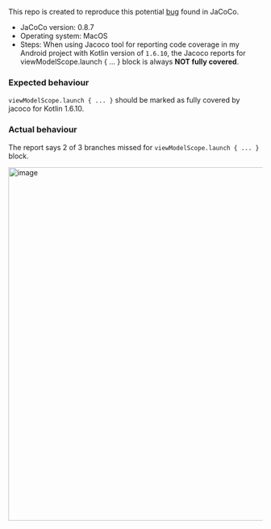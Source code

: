 This repo is created to reproduce this potential [bug](https://github.com/jacoco/jacoco/issues/1290) found in JaCoCo.

* JaCoCo version:  0.8.7
* Operating system: MacOS
* Steps: When using Jacoco tool for reporting code coverage in my Android project with Kotlin version of `1.6.10`, the Jacoco reports for viewModelScope.launch { ... } block is always **NOT fully covered**.

### Expected behaviour
`viewModelScope.launch { ... }` should be marked as fully covered by jacoco for Kotlin 1.6.10.

### Actual behaviour
The report says 2 of 3 branches missed for `viewModelScope.launch { ... }` block.

<img width="700" alt="image" src="https://user-images.githubusercontent.com/48440224/156383320-7ea43fab-24f3-42b2-a603-996737af5875.png">
